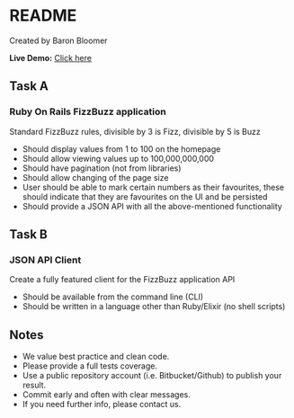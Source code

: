 # README

Created by Baron Bloomer

**Live Demo:** [Click here](https://fizzbuzzbaron.herokuapp.com)

## Task A

### Ruby On Rails FizzBuzz application

Standard FizzBuzz rules, divisible by 3 is Fizz, divisible by 5 is Buzz
* Should display values from 1 to 100 on the homepage
* Should allow viewing values up to 100,000,000,000
* Should have pagination (not from libraries)
* Should allow changing of the page size
* User should be able to mark certain numbers as their favourites, these should indicate that they are favourites on the UI and be persisted
* Should provide a JSON API with all the above-mentioned functionality

## Task B

### JSON API Client

Create a fully featured client for the FizzBuzz application API
* Should be available from the command line (CLI)
* Should be written in a language other than Ruby/Elixir (no shell scripts)

## Notes

* We value best practice and clean code.
* Please provide a full tests coverage.
* Use a public repository account (i.e. Bitbucket/Github) to publish your result.
* Commit early and often with clear messages.
* If you need further info, please contact us.
